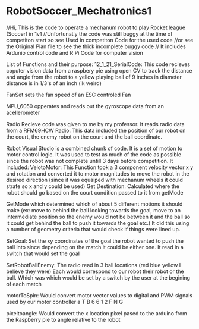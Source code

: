 # RobotSoccer_Mechatronics1
//Hi, This is the code to operate a mechanum robot to play Rocket league (Soccer) in 1v1 //Unfortunatly the code was still buggy at the time of competiton start so see Used in competiton Code for the used code //or see the Original Plan file to see the thick incomplete buggy code // It includes Ardunio control code and R Pi Code for computer vision

List of Functions and their purpose: 12_1_21_SerialCode: This code recieves coputer vision data from a raspbery pie using open CV to track the distance and angle from the robot to a yellow playing ball of 9 inches in diameter distance is in 1/3's of an inch (ik weird)

FanSet sets the fan speed of an ESC controled Fan

MPU_6050 opperates and reads out the gyroscope data from an acellerometer

Radio Recieve code was given to me by my professor. It reads radio data from a RFM69HCW Radio. This data included the position of our robot on the court, the enemy robot on the court and the ball coordinate.

Robot Visual Studio is a combined chunk of code. It is a set of motion to motor control logic. It was used to test as much of the code as possible since the robot was not complete untill 3 days before competition. It included: VelotoMotor: This Function took a 3 component velocity vector x y and rotation and converted it to motor magnitudes to move the robot in the desired direction (since it was equaiped with mechanum wheels it could strafe so x and y could be used) Get Destination: Calculated where the robot should go based on the court condition passed to it from getMode

GetMode which determined which of about 5 different motions it should make (ex: move to behind the ball looking towards the goal, move to an intermediate position so the enemy would not be between it and the ball so it could get behind the ball to push it towards the goal etc.) It did this using a number of geometry criteria that would check if things were lined up.

SetGoal: Set the xy coordinates of the goal the robot wanted to push the ball into since depending on the match it could be either one. It read in a switch that would set the goal

SetRobotBallEnemy: The radio read in 3 ball locations (red blue yellow I believe they were) Each would correspond to our robot their robot or the ball. Which was which would be set by a switch by the user at the begining of each match

motorToSpin: Would convert motor vector values to digital and PWM signals used by our motor controller a T B 6 6 1 2 F N G

pixeltoangle: Would convert the x location pixel pased to the arduino from the Raspberry pie to angle relative to the robot
